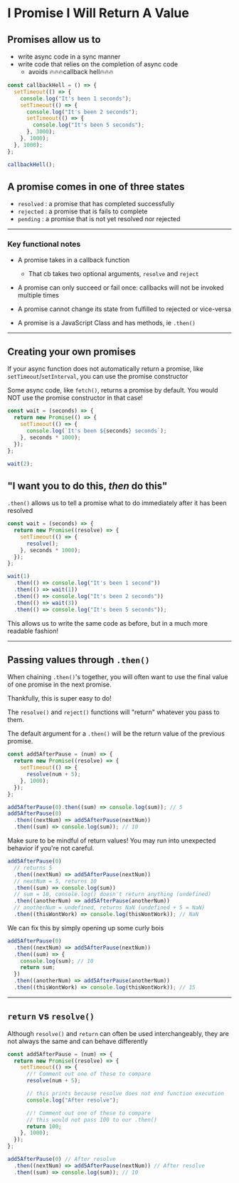 # I Promise I Will Return A Value

## Promises allow us to

- write async code in a sync manner
- write code that relies on the completion of async code
  - avoids 🔥🔥🔥callback hell🔥🔥🔥

```js
const callbackHell = () => {
  setTimeout(() => {
    console.log("It's been 1 seconds");
    setTimeout(() => {
      console.log("It's been 2 seconds");
      setTimeout(() => {
        console.log("It's been 5 seconds");
      }, 3000);
    }, 1000);
  }, 1000);
};

callbackHell();
```

## A promise comes in one of three states

- `resolved` : a promise that has completed successfully
- `rejected` : a promise that is fails to complete
- `pending` : a promise that is not yet resolved nor rejected

---

### Key functional notes

- A promise takes in a callback function

  - That cb takes two optional arguments, `resolve` and `reject`

- A promise can only succeed or fail once: callbacks will not be invoked multiple times

- A promise cannot change its state from fulfilled to rejected or vice-versa

- A promise is a JavaScript Class and has methods, ie `.then()`

---

## Creating your own promises

If your async function does not automatically return a promise, like `setTimeout`/`setInterval`, you can use the promise constructor

Some async code, like `fetch()`, returns a promise by default. You would NOT use the promise constructor in that case!

```js
const wait = (seconds) => {
  return new Promise(() => {
    setTimeout(() => {
      console.log(`It's been ${seconds} seconds`);
    }, seconds * 1000);
  });
};

wait(2);
```

## "I want you to do this, **_then_** do this"

`.then()` allows us to tell a promise what to do immediately after it has been resolved

```js
const wait = (seconds) => {
  return new Promise((resolve) => {
    setTimeout(() => {
      resolve();
    }, seconds * 1000);
  });
};

wait(1)
  .then(() => console.log("It's been 1 second"))
  .then(() => wait(1))
  .then(() => console.log("It's been 2 seconds"))
  .then(() => wait(3))
  .then(() => console.log("It's been 5 seconds"));
```

This allows us to write the same code as before, but in a much more readable fashion!

---

## Passing values through `.then()`

When chaining `.then()`'s together, you will often want to use the final value of one promise in the next promise.

Thankfully, this is super easy to do!

The `resolve()` and `reject()` functions will "return" whatever you pass to them.

The default argument for a `.then()` will be the return value of the previous promise.

```js
const add5AfterPause = (num) => {
  return new Promise((resolve) => {
    setTimeout(() => {
      resolve(num + 5);
    }, 1000);
  });
};

add5AfterPause(0).then((sum) => console.log(sum)); // 5
add5AfterPause(0)
  .then((nextNum) => add5AfterPause(nextNum))
  .then((sum) => console.log(sum)); // 10
```

Make sure to be mindful of return values! You may run into unexpected behavior if you're not careful.

```js
add5AfterPause(0)
  // returns 5
  .then((nextNum) => add5AfterPause(nextNum))
  // nextNum = 5, returns 10
  .then((sum) => console.log(sum))
  // sum = 10, console.log() doesn't return anything (undefined)
  .then((anotherNum) => add5AfterPause(anotherNum))
  // anotherNum = undefined, returns NaN (undefined + 5 = NaN)
  .then((thisWontWork) => console.log(thisWontWork)); // NaN
```

We can fix this by simply opening up some curly bois

```js
add5AfterPause(0)
  .then((nextNum) => add5AfterPause(nextNum))
  .then((sum) => {
    console.log(sum); // 10
    return sum;
  })
  .then((anotherNum) => add5AfterPause(anotherNum))
  .then((thisWontWork) => console.log(thisWontWork)); // 15
```

---

## `return` vs `resolve()`

Although `resolve()` and `return` can often be used interchangeably, they are not always the same and can behave differently

```js
const add5AfterPause = (num) => {
  return new Promise((resolve) => {
    setTimeout(() => {
      //! Comment out one of these to compare
      resolve(num + 5);

      // this prints because resolve does not end function execution
      console.log("After resolve");

      //! Comment out one of these to compare
      // this would not pass 100 to our .then()
      return 100;
    }, 1000);
  });
};

add5AfterPause(0) // After resolve
  .then((nextNum) => add5AfterPause(nextNum)) // After resolve
  .then((sum) => console.log(sum)); // 10
```
